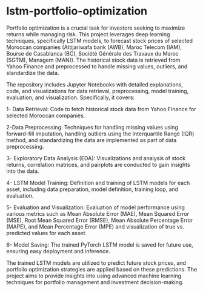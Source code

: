 # lstm-portfolio-optimization

Portfolio optimization is a crucial task for investors seeking to maximize returns while managing risk. This project leverages deep learning techniques, specifically LSTM models, to forecast stock prices of selected Moroccan companies (Attijariwafa bank (AWB), Maroc Telecom (IAM), Bourse de Casablanca (BC), Société Générale des Travaux du Maroc (SGTM), Managem (MAN)). The historical stock data is retrieved from Yahoo Finance and preprocessed to handle missing values, outliers, and standardize the data.


The repository includes Jupyter Notebooks with detailed explanations, code, and visualizations for data retrieval, preprocessing, model training, evaluation, and visualization. Specifically, it covers:

1- Data Retrieval: Code to fetch historical stock data from Yahoo Finance for selected Moroccan companies.

2-Data Preprocessing: Techniques for handling missing values using forward-fill imputation, handling outliers using the Interquartile Range (IQR) method, and standardizing the data are implemented as part of data preprocessing.

3- Exploratory Data Analysis (EDA): Visualizations and analysis of stock returns, correlation matrices, and pairplots are conducted to gain insights into the data.

4- LSTM Model Training: Definition and training of LSTM models for each asset, including data preparation, model definition, training loop, and evaluation.

5- Evaluation and Visualization: Evaluation of model performance using various metrics such as Mean Absolute Error (MAE), Mean Squared Error (MSE), Root Mean Squared Error (RMSE), Mean Absolute Percentage Error (MAPE), and Mean Percentage Error (MPE) and visualization of true vs. predicted values for each asset.

6- Model Saving: The trained PyTorch LSTM model is saved for future use, ensuring easy deployment and inference.


The trained LSTM models are utilized to predict future stock prices, and portfolio optimization strategies are applied based on these predictions. The project aims to provide insights into using advanced machine learning techniques for portfolio management and investment decision-making.
